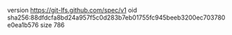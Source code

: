 version https://git-lfs.github.com/spec/v1
oid sha256:88dfdcfa8bd24a957f5c0d283b7eb01755fc945beeb3200ec703780e0ea1b576
size 786
